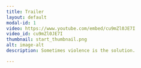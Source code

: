```yaml
---
title: Trailer
layout: default
modal-id: 1
video: https://www.youtube.com/embed/cu9mZl0JE7I 
video_id: cu9mZl0JE7I
thumbnail: start_thumbnail.png
alt: image-alt
description: Sometimes violence is the solution.

---
```

